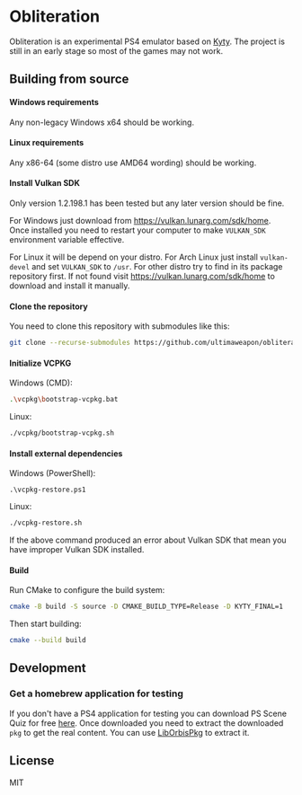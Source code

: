 # Obliteration

Obliteration is an experimental PS4 emulator based on [Kyty](https://github.com/InoriRus/Kyty). The project is still in an early stage so most of the games may not work.

## Building from source

#### Windows requirements

Any non-legacy Windows x64 should be working.

#### Linux requirements

Any x86-64 (some distro use AMD64 wording) should be working.

#### Install Vulkan SDK

Only version 1.2.198.1 has been tested but any later version should be fine.

For Windows just download from https://vulkan.lunarg.com/sdk/home. Once installed you need to restart your computer to make `VULKAN_SDK` environment variable effective.

For Linux it will be depend on your distro. For Arch Linux just install `vulkan-devel` and set `VULKAN_SDK` to `/usr`. For other distro try to find in its package repository first. If not found visit https://vulkan.lunarg.com/sdk/home to download and install it manually.

#### Clone the repository

You need to clone this repository with submodules like this:

```sh
git clone --recurse-submodules https://github.com/ultimaweapon/obliteration.git
```

#### Initialize VCPKG

Windows (CMD):

```sh
.\vcpkg\bootstrap-vcpkg.bat
```

Linux:

```sh
./vcpkg/bootstrap-vcpkg.sh
```

#### Install external dependencies

Windows (PowerShell):

```pwsh
.\vcpkg-restore.ps1
```

Linux:

```sh
./vcpkg-restore.sh
```

If the above command produced an error about Vulkan SDK that mean you have improper Vulkan SDK installed.

#### Build

Run CMake to configure the build system:

```sh
cmake -B build -S source -D CMAKE_BUILD_TYPE=Release -D KYTY_FINAL=1
```

Then start building:

```sh
cmake --build build
```

## Development

### Get a homebrew application for testing

If you don't have a PS4 application for testing you can download PS Scene Quiz for free [here](https://pkg-zone.com/details/LAPY10010). Once downloaded you need to extract the downloaded `pkg` to get the real content. You can use [LibOrbisPkg](https://github.com/OpenOrbis/LibOrbisPkg) to extract it.

## License

MIT
